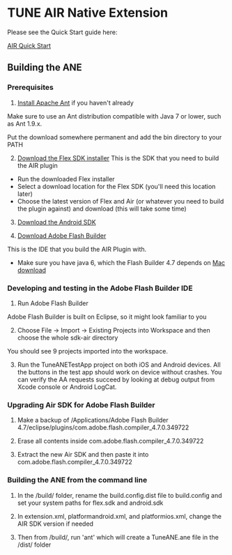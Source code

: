 # TUNE AIR Native Extension

Please see the Quick Start guide here:

[AIR Quick Start](https://developers.tune.com/sdk/adobe-air-quick-start/)

## Building the ANE

### Prerequisites

1. [Install Apache Ant](http://ant.apache.org/bindownload.cgi) if you haven't already

Make sure to use an Ant distribution compatible with Java 7 or lower, such as Ant 1.9.x.

Put the download somewhere permanent and add the bin directory to your PATH

2. [Download the Flex SDK installer](http://flex.apache.org/installer.html) This is the SDK that you need to build the AIR plugin

* Run the downloaded Flex installer
* Select a download location for the Flex SDK (you'll need this location later)
* Choose the latest version of Flex and Air (or whatever you need to build the plugin against) and download (this will take some time)

3. [Download the Android SDK](http://developer.android.com/sdk/index.html)

4. [Download Adobe Flash Builder](https://creative.adobe.com/products/download/flash-builder)

This is the IDE that you build the AIR Plugin with.

* Make sure you have java 6, which the Flash Builder 4.7 depends on [Mac download](https://support.apple.com/kb/DL1572?locale=en_US)

### Developing and testing in the Adobe Flash Builder IDE

1. Run Adobe Flash Builder

Adobe Flash Builder is built on Eclipse, so it might look familiar to you

2. Choose File -> Import -> Existing Projects into Workspace and then choose the whole sdk-air directory

You should see 9 projects imported into the workspace.

3. Run the TuneANETestApp project on both iOS and Android devices. All the buttons in the test app should work on device without crashes. You can verify the AA requests succeed by looking at debug output from Xcode console or Android LogCat.

### Upgrading Air SDK for Adobe Flash Builder

1.  Make a backup of /Applications/Adobe Flash Builder 4.7/eclipse/plugins/com.adobe.flash.compiler_4.7.0.349722

2.  Erase all contents inside com.adobe.flash.compiler_4.7.0.349722

3.  Extract the new Air SDK and then paste it into com.adobe.flash.compiler_4.7.0.349722

### Building the ANE from the command line

1. In the /build/ folder, rename the build.config.dist file to build.config and set your system paths for flex.sdk and android.sdk

2. In extension.xml, platformandroid.xml, and platformios.xml, change the AIR SDK version if needed

3. Then from /build/, run 'ant' which will create a TuneANE.ane file in the /dist/ folder
